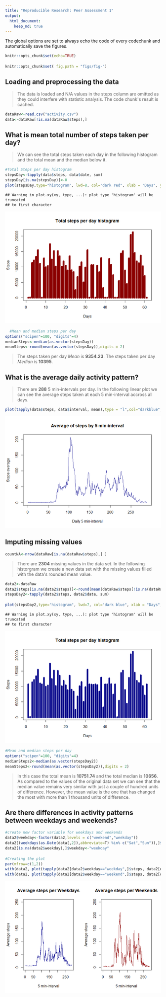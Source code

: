 ```yaml
---
title: "Reproducible Research: Peer Assessment 1"
output: 
  html_document:
    keep_md: true
---
```


The global options are set to always echo the code of every codechunk and automatically save the figures.

```r
knitr::opts_chunk$set(echo=TRUE)

knitr::opts_chunk$set( fig.path = "figs/fig-")
```

## Loading and preprocessing the data

>The data is loaded and N/A values in the steps column are omitted as they could interfere with statistic analysis. The code chunk's result is cached.


```r
dataRaw<-read.csv("activity.csv")
data<-dataRaw[!is.na(dataRaw$steps),]
```

## What is mean total number of steps taken per day?
>We can see the total steps taken each day in the following histogram and the total mean and the median below it.


```r
#Total Steps per day histogram
stepsDay<-tapply(data$steps, data$date, sum)
stepsDay[is.na(stepsDay)]<-0
plot(stepsDay,type="histogram", lwd=8, col="dark red", xlab = "Days", ylab = "Steps", main = "Total steps per day histogram")
```

```
## Warning in plot.xy(xy, type, ...): plot type 'histogram' will be truncated
## to first character
```

![](figs/fig-totalSteps-1.png)<!-- -->

```r
  #Mean and median steps per day
options("scipen"=100, "digits"=4)
medianSteps<-median(as.vector(stepsDay))
meanSteps<-round(mean(as.vector(stepsDay)),digits = 2)
```

>The steps taken per day *Mean* is **9354.23**. The steps taken per day *Median* is **10395**.

## What is the average daily activity pattern?

>There are **288** 5 min-intervals per day. In the following linear plot we can see the average steps taken at each 5 min-interval accross all days.


```r
plot(tapply(data$steps, data$interval, mean),type = "l",col="darkblue", lwd=1, xlab ="Daily 5 min-interval",ylab = "Steps average", main = "Average of steps by 5 min-interval")
```

![](figs/fig-stepsMeanByInterval-1.png)<!-- -->


## Imputing missing values


```r
countNA<-nrow(dataRaw[is.na(dataRaw$steps),] )
```

>There are **2304** missing values in the data set. In the following historgram we create a new data set with the missing values filled with the data's rounded mean value.



```r
data2<-dataRaw
data2$steps[is.na(data2$steps)]<-round(mean(dataRaw$steps[!is.na(dataRaw$steps)]))
stepsDay2<-tapply(data2$steps, data2$date, sum)

plot(stepsDay2,type="histogram", lwd=7, col="dark blue", xlab = "Days", ylab = "Steps", main = "Total steps per day histogram")
```

```
## Warning in plot.xy(xy, type, ...): plot type 'histogram' will be truncated
## to first character
```

![](figs/fig-missingValuesFilled-1.png)<!-- -->

```r
#Mean and median steps per day
options("scipen"=100, "digits"=4)
medianSteps2<-median(as.vector(stepsDay2))
meanSteps2<-round(mean(as.vector(stepsDay2)),digits = 2)
```
>In this case the total mean is **10751.74** and the total median is **10656**. As compared to the values of the original data set we can see that the median value remains very similar with just a couple of hundred units of difference. However, the mean value is the one that has changed the most with more than 1 thousand units of difference.

## Are there differences in activity patterns between weekdays and weekends?


```r
#create new factor variable for weekdays and weekends
data2$weekday<-factor(data2,levels = c("weekend","weekday"))
data2[(weekdays(as.Date(data[,2]),abbreviate=T) %in% c("Sat","Sun")),]$weekday<-"weekend"
data2[is.na(data2$weekday),]$weekday<-"weekday"

#Creating the plot
par(mfrow=c(1,2))
with(data2, plot(tapply(data2[data2$weekday=="weekday",]$steps, data2[data2$weekday=="weekday",]$interval, mean), type="l", col="darkblue", main = "Average steps per Weekdays", xlab = "5 min-interval", ylab = "Average steps", ylim = c(0,250)))
with(data2, plot(tapply(data2[data2$weekday=="weekend",]$steps, data2[data2$weekday=="weekend",]$interval, mean), type="l", col="darkred", main = "Average steps per Weekends", xlab = "5 min-interval", ylab = "Average steps", ylim = c(0,250)))
```

![](figs/fig-activityWeek-1.png)<!-- -->
